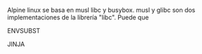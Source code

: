 Alpine linux se basa en musl libc y busybox. musl y glibc son dos implementaciones de la librería "libc". Puede que 

ENVSUBST

JINJA